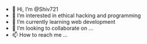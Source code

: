 - 👋 Hi, I’m @Shiv721
- 👀 I’m interested in ethical hacking and programming
- 🌱 I’m currently learning web development
- 💞️ I’m looking to collaborate on ...
- 📫 How to reach me ...

<!---
Shiv721/Shiv721 is a ✨ special ✨ repository because its `README.md` (this file) appears on your GitHub profile.
You can click the Preview link to take a look at your changes.
--->
